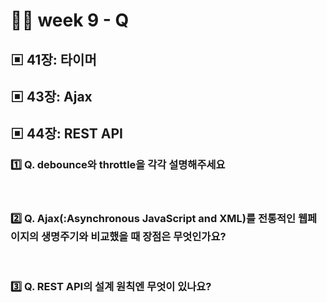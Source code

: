 # 👩‍🏫 week 9 - Q

## ▣ 41장: 타이머

## ▣ 43장: Ajax

## ▣ 44장: REST API

### 1️⃣ Q. debounce와 throttle을 각각 설명해주세요

<br/>

### 2️⃣ Q. Ajax(:Asynchronous JavaScript and XML)를 전통적인 웹페이지의 생명주기와 비교했을 때 장점은 무엇인가요?

<br/>

### 3️⃣ Q. REST API의 설계 원칙엔 무엇이 있나요?
